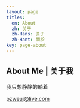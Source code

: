 ```yaml
---
layout: page
titles:
  en: About
  zh: 关于
  zh-Hans: 关于
  zh-Hant: 關於
key: page-about
---
```


## About Me | 关于我

我只想静静的躺着

[pzweuj@live.com](mailto:pzweuj@live.com)